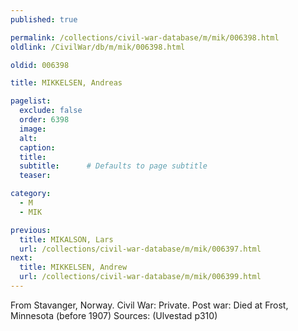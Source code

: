 ```yaml
---
published: true

permalink: /collections/civil-war-database/m/mik/006398.html
oldlink: /CivilWar/db/m/mik/006398.html

oldid: 006398

title: MIKKELSEN, Andreas

pagelist:
  exclude: false
  order: 6398
  image: 
  alt:
  caption:
  title:
  subtitle:      # Defaults to page subtitle
  teaser:

category: 
  - M 
  - MIK

previous:
  title: MIKALSON, Lars
  url: /collections/civil-war-database/m/mik/006397.html  
next:
  title: MIKKELSEN, Andrew
  url: /collections/civil-war-database/m/mik/006399.html   
---
```

From Stavanger, Norway. Civil War: Private. Post war: Died at Frost, Minnesota (before 1907) Sources: (Ulvestad p310)
